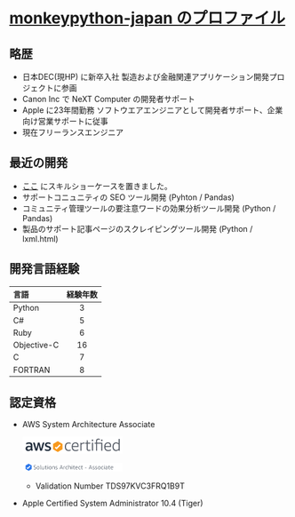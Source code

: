 # [monkeypython-japan のプロファイル](https://github.com/monkeypython-japan)



## 略歴

- 日本DEC(現HP) に新卒入社 製造および金融関連アプリケーション開発プロジェクトに参画
- Canon Inc で NeXT Computer の開発者サポート
- Apple に23年間勤務 ソフトウエアエンジニアとして開発者サポート、企業向け営業サポートに従事
- 現在フリーランスエンジニア



## 最近の開発

- [ここ](https://github.com/monkeypython-japan/scrape_service) にスキルショーケースを置きました。
- サポートコニュニティの SEO ツール開発 (Pyhton / Pandas)
- コミュニティ管理ツールの要注意ワードの効果分析ツール開発 (Python / Pandas)
- 製品のサポート記事ページのスクレイピングツール開発 (Python / lxml.html)




## 開発言語経験

|言語|経験年数|
|:---|:---:|
|Python|3|
|C#|5|
|Ruby|6|
|Objective-C|16|
|C|7|
|FORTRAN|8|



## 認定資格

- AWS System Architecture Associate 

  ![](aws-certified-logo_color-horz_180x30.png)
  
  ![](solutions-architect-associate-tag_180x16.png)
  
  - Validation Number TDS97KVC3FRQ1B9T  

- Apple Certified System Administrator 10.4 (Tiger)

